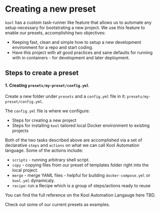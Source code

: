 # Creating a new preset

`kool` has a custom task-runner like feature that allows us to automate any setup necessary for bootstrating a new project. We use this feature to enable our presets, accomplishing two objectives:

- Keeping fast, clean and simple how to setup a new development environment for a repo and start coding.
- Have this project with all good practices and sane defaults for running with in containers - for development and later deployment.

## Steps to create a preset

#### 1. Creating `presets/my-preset/config.yml`

Create a new folder under  `presets` and a `config.yml` file in it: `presets/my-preset/config.yml`.

The `config.yml` file is where we configure:

- Steps for creating a new project
- Steps for installing `kool` tailored local Docker environment to existing projects

Both of the two tasks described above are accomplished via a set of declarative `steps` and `actions` on what we can call Kool Automation language. Some of the actions include:

- `scripts` - running arbitrary shell script.
- `copy` - copying files from our preset of templates folder right into the local project.
- `merge` - merge YAML files - helpful for building `docker-compose.yml` or `kool.yml` dynamicaly.
- `recipe`: run a Recipe which is a group of steps/actions ready to reuse

You can find the full reference on the Kool Automation Langauge here TBD.

Check out some of our current presets as examples.
